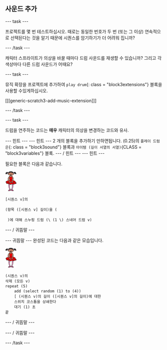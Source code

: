 ## 사운드 추가

\--- task \---

프로젝트를 몇 번 테스트하십시오. 때로는 동일한 번호가 두 번 (또는 그 이상) 연속적으로 선택된다는 것을 알기 때문에 시퀀스를 암기하기가 더 어려워 집니까?

\--- /task \---

캐릭터 스프라이트가 의상을 바꿀 때마다 드럼 사운드를 재생할 수 있습니까? 그리고 각 색상마다 다른 드럼 사운드가 어때요?

\--- task \---

뮤직 확장을 프로젝트에 추가하여 `play drum`{: class = "block3extensions"} 블록을 사용할 수있게하십시오.

[[[generic-scratch3-add-music-extension]]]

\--- /task \---

\--- task \---

드럼을 연주하는 코드는 **매우** 캐릭터의 의상을 변경하는 코드와 유사.

\--- 힌트 \--- \--- 힌트 \--- 2 개의 블록을 추가하기 만하면됩니다. (0.25)의 `플레이 드럼은`{: class = "block3sound"} 블록과 `아이템 (길이 서열의 서열)`{CLASS = "block3variables"} 블록. \--- / 힌트 \--- \--- 힌트 \---

필요한 블록은 다음과 같습니다.

![발레리나](images/ballerina.png)

```blocks3
[시퀀스 v]의

(항목 ([시퀀스 v] 길이)을 ( 

 )에 대해 스누핑 드럼 (\ (1 \) 스네어 드럼 v)
```

\--- / 귀뜸말 \---

\--- 귀뜸말 \--- 완성된 코드는 다음과 같은 모습입니다.

![발레리나](images/ballerina.png)

```blocks3
(시퀀스 v)의
삭제 (모든 v)
repeat (5)
    add (select random (1) to (4))
    [ (시퀀스 v)의 길이 ([시퀀스 v]의 길이)에 대한
    스위치 코스튬을 상쇄한다
    대기 (1) 초
끝
```

\--- / 귀뜸말 \---

\--- / 귀뜸말 \---

\--- /task \---
